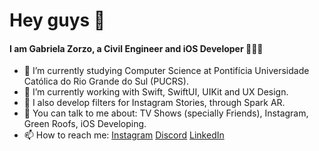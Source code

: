 # Hey guys 👋


#### I am Gabriela Zorzo, a Civil Engineer and iOS Developer 👩🏼‍💻

- 🔭 I’m currently studying Computer Science at Pontifícia Universidade Católica do Rio Grande do Sul (PUCRS).
- 🌱 I’m currently working with Swift, SwiftUI, UIKit and UX Design.
- 📲 I also develop filters for Instagram Stories, through Spark AR.
- 💬 You can talk to me about: TV Shows (specially Friends), Instagram, Green Roofs, iOS Developing.
- 📫 How to reach me: 
      [Instagram](https://www.instagram.com/gabi.in.tech/) 
      [Discord](https://discordapp.com/users/690255880675262518) 
      [LinkedIn](https://www.linkedin.com/in/gabriela-zorzo-83152815b/)

